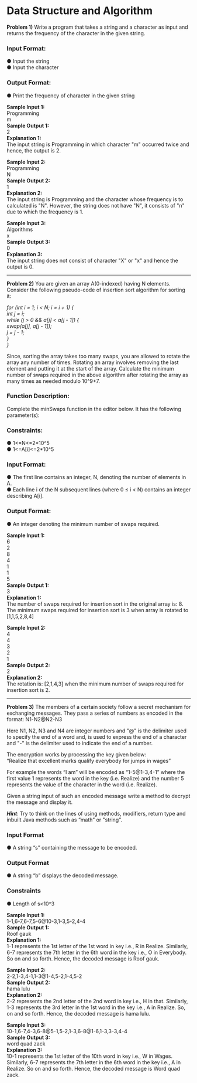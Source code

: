 # Data Structure and Algorithm

**Problem 1)** Write a program that takes a string and a character as input and returns the frequency of the character in the given string.

### Input Format:

● Input the string  
● Input the character

### Output Format:

● Print the frequency of character in the given string

**Sample Input 1:**  
Programming  
m  
**Sample Output 1:**  
2  
**Explanation 1:**  
The input string is Programming in which character "m" occurred twice and hence, the output is 2.

**Sample Input 2:**  
Programming  
N  
**Sample Output 2:**  
1  
**Explanation 2:**  
The input string is Programming and the character whose frequency is to calculated is "N". However, the string does not have "N", it consists of "n" due to which the frequency is 1.

**Sample Input 3:**  
Algorithms  
x  
**Sample Output 3:**  
0  
**Explanation 3:**  
The input string does not consist of character "X" or "x" and hence the output is 0.

---

**Problem 2)** You are given an array A(0-indexed) having N elements. Consider the following pseudo-code of insertion sort algorithm for sorting it:

_for (int i = 1; i < N; i = i + 1) {_  
_int j = i;_  
_while (j > 0 && a[j] < a[j - 1]) {_  
_swap(a[j], a[j - 1]);_  
_j = j - 1;_  
_}_  
_}_

Since, sorting the array takes too many swaps, you are allowed to rotate the array any number of
times. Rotating an array involves removing the last element and putting it at the start of the array.
Calculate the minimum number of swaps required in the above algorithm after rotating the array as
many times as needed modulo 10^9+7.

### Function Description:

Complete the minSwaps function in the editor below. It has the following parameter(s):

### Constraints:

● 1<=N<=2\*10^5  
● 1<=A[i]<=2\*10^5

### Input Format:

● The first line contains an integer, N, denoting the number of elements in A.  
● Each line i of the N subsequent lines (where 0 ≤ i < N) contains an integer describing A[i].

### Output Format:

● An integer denoting the minimum number of swaps required.

**Sample Input 1:**  
6  
2  
8  
4  
1  
1  
5  
**Sample Output 1:**  
3  
**Explanation 1:**  
The number of swaps required for insertion sort in the original array is: 8.  
The minimum swaps required for insertion sort is 3 when array is rotated to [1,1,5,2,8,4]

**Sample Input 2:**  
4  
4  
3  
2  
1  
**Sample Output 2:**  
2  
**Explanation 2:**  
The rotation is: [2,1,4,3] when the minimum number of swaps required for insertion sort is 2.

---

**Problem 3)** The members of a certain society follow a secret mechanism for exchanging messages. They pass a series of numbers as encoded in the format: N1-N2@N2-N3

Here N1, N2, N3 and N4 are integer numbers and "@" is the delimiter used to specify the end of a word and, is used to express the end of a character and "-" is the delimiter used to indicate the end of a number.

The encryption works by processing the key given below:  
“Realize that excellent marks qualify everybody for jumps in wages”

For example the words “I am” will be encoded as “1-5@1-3,4-1” where the first value 1 represents the word in the key (i.e. Realize) and the number 5 represents the value of the character in the word (i.e. Realize).

Given a string input of such an encoded message write a method to decrypt the message and display it.

**_Hint_**: Try to think on the lines of using methods, modifiers, return type and inbuilt Java methods such as “math” or "string".

### Input Format

● A string “s” containing the message to be encoded.

### Output Format

● A string “b” displays the decoded message.

### Constraints

● Length of s<10^3

**Sample Input 1:**  
1-1,6-7,6-7,5-6@10-3,1-3,5-2,4-4  
**Sample Output 1:**  
Roof gauk  
**Explanation 1:**  
1-1 represents the 1st letter of the 1st word in key i.e., R in Realize. Similarly, 6-7 represents the 7th letter in the 6th word in the key i.e., O in Everybody. So on and so forth. Hence, the decoded message is Roof gauk.

**Sample Input 2:**  
2-2,1-3,4-1,1-3@1-4,5-2,1-4,5-2  
**Sample Output 2:**  
hama lulu  
**Explanation 2:**  
2-2 represents the 2nd letter of the 2nd word in key i.e., H in that. Similarly, 1-3 represents the 3rd letter in the 1st word in the key i.e., A in Realize. So, on and so forth. Hence, the decoded message is hama lulu.

**Sample Input 3:**  
10-1,6-7,4-3,6-8@5-1,5-2,1-3,6-8@1-6,1-3,3-3,4-4  
**Sample Output 3:**  
word quad zack  
**Explanation 3:**  
10-1 represents the 1st letter of the 10th word in key i.e., W in Wages. Similarly, 6-7 represents the 7th letter in the 6th word in the key i.e., A in Realize. So on and so forth. Hence, the decoded message is Word quad zack.
